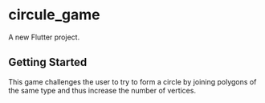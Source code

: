 # circule_game

A new Flutter project.

## Getting Started

This game challenges the user to try to form a circle by joining polygons of the same type and thus increase the number of vertices.
